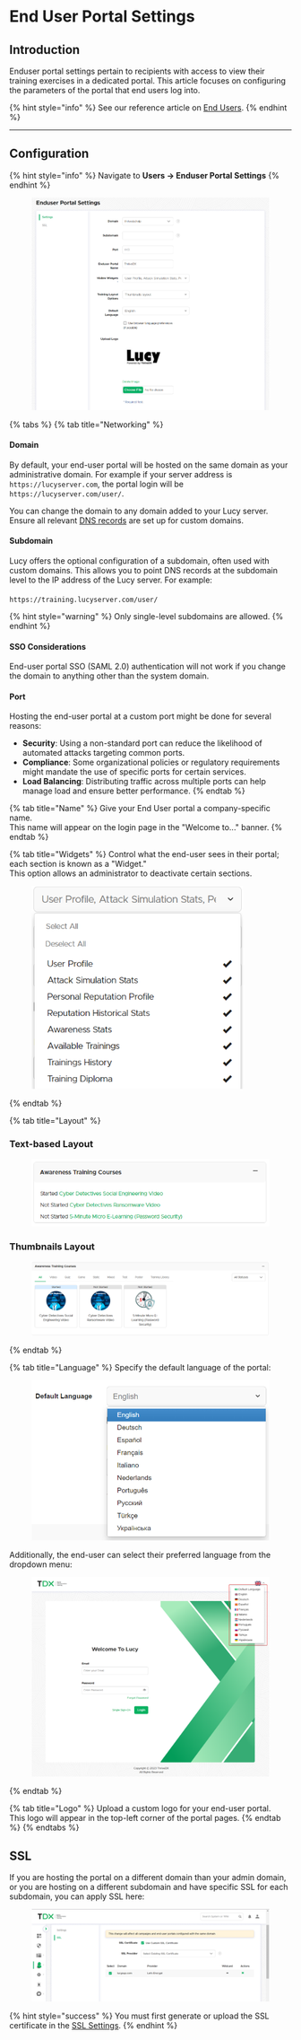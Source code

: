 # End User Portal Settings

## Introduction

Enduser portal settings pertain to recipients with access to view their training exercises in a dedicated portal. This article focuses on configuring the parameters of the portal that end users log into.

{% hint style="info" %}
See our reference article on [End Users](end-users.md).
{% endhint %}

***

## Configuration

{% hint style="info" %}
Navigate to **Users -> Enduser Portal Settings**
{% endhint %}

<figure><img src="../../.gitbook/assets/image (790).png" alt=""><figcaption></figcaption></figure>

{% tabs %}
{% tab title="Networking" %}
#### Domain

By default, your end-user portal will be hosted on the same domain as your administrative domain. For example if your server address is `https://lucyserver.com`, the portal login will be `https://lucyserver.com/user/`.

You can change the domain to any domain added to your Lucy server. Ensure all relevant [DNS records](../settings/common-system-settings/domains/#dns-records-explained) are set up for custom domains.

#### Subdomain

Lucy offers the optional configuration of a subdomain, often used with custom domains. This allows you to point DNS records at the subdomain level to the IP address of the Lucy server. For example:\
\
`https://training.lucyserver.com/user/`

{% hint style="warning" %}
Only single-level subdomains are allowed.
{% endhint %}

#### SSO Considerations

End-user portal SSO (SAML 2.0) authentication will not work if you change the domain to anything other than the system domain.

#### Port

Hosting the end-user portal at a custom port might be done for several reasons:

* **Security**: Using a non-standard port can reduce the likelihood of automated attacks targeting common ports.
* **Compliance**: Some organizational policies or regulatory requirements might mandate the use of specific ports for certain services.
* **Load Balancing**: Distributing traffic across multiple ports can help manage load and ensure better performance.
{% endtab %}

{% tab title="Name" %}
Give your End User portal a company-specific name.\
This name will appear on the login page in the "Welcome to..." banner.
{% endtab %}

{% tab title="Widgets" %}
Control what the end-user sees in their portal; each section is known as a "Widget."\
This option allows an administrator to deactivate certain sections.

<figure><img src="../../.gitbook/assets/image (611).png" alt="" width="377"><figcaption></figcaption></figure>
{% endtab %}

{% tab title="Layout" %}
### Text-based Layout

<figure><img src="../../.gitbook/assets/image (613).png" alt=""><figcaption></figcaption></figure>

### Thumbnails Layout

<figure><img src="../../.gitbook/assets/image (614).png" alt=""><figcaption></figcaption></figure>
{% endtab %}

{% tab title="Language" %}
Specify the default language of the portal:

<figure><img src="../../.gitbook/assets/image (445).png" alt="" width="552"><figcaption></figcaption></figure>

Additionally, the end-user can select their preferred language from the dropdown menu:

<figure><img src="../../.gitbook/assets/image (446).png" alt="" width="563"><figcaption></figcaption></figure>
{% endtab %}

{% tab title="Logo" %}
Upload a custom logo for your end-user portal.\
This logo will appear in the top-left corner of the portal pages.
{% endtab %}
{% endtabs %}

## SSL

If you are hosting the portal on a different domain than your admin domain, or you are hosting on a different subdomain and have specific SSL for each subdomain, you can apply SSL here:

<figure><img src="../../.gitbook/assets/image (948).png" alt=""><figcaption></figcaption></figure>

{% hint style="success" %}
You must first generate or upload the SSL certificate in the [SSL Settings](../settings/common-system-settings/ssl-settings/).
{% endhint %}
